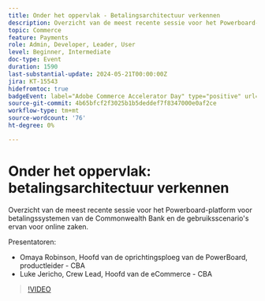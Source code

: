 ```yaml
---
title: Onder het oppervlak - Betalingsarchitectuur verkennen
description: Overzicht van de meest recente sessie voor het Powerboard-platform voor betalingssystemen van de Commonwealth Bank en de gebruiksscenario's ervan voor online zaken.
topic: Commerce
feature: Payments
role: Admin, Developer, Leader, User
level: Beginner, Intermediate
doc-type: Event
duration: 1590
last-substantial-update: 2024-05-21T00:00:00Z
jira: KT-15543
hidefromtoc: true
badgeEvent: label="Adobe Commerce Accelerator Day" type="positive" url="https://experienceleague.adobe.com/en/docs/events/apac-commerce-recordings/2024/accelerator-day/overview.html"
source-git-commit: 4b65bfcf2f3025b1b5deddef7f8347000e0af2ce
workflow-type: tm+mt
source-wordcount: '76'
ht-degree: 0%

---
```



# Onder het oppervlak: betalingsarchitectuur verkennen

Overzicht van de meest recente sessie voor het Powerboard-platform voor betalingssystemen van de Commonwealth Bank en de gebruiksscenario&#39;s ervan voor online zaken.

Presentatoren:

+ Omaya Robinson, Hoofd van de oprichtingsploeg van de PowerBoard, productleider - CBA
+ Luke Jericho, Crew Lead, Hoofd van de eCommerce - CBA

>[!VIDEO](https://video.tv.adobe.com/v/3429270/?learn=on)

